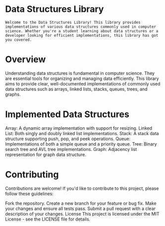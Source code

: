 # Data Structures Library
    Welcome to the Data Structures Library! This library provides implementations of various data structures commonly used in computer science. Whether you're a student learning about data structures or a developer looking for efficient implementations, this library has got you covered.

# Overview
Understanding data structures is fundamental in computer science. They are essential tools for organizing and managing data efficiently. This library aims to provide clear, well-documented implementations of commonly used data structures such as arrays, linked lists, stacks, queues, trees, and graphs.

# Implemented Data Structures
Array: A dynamic array implementation with support for resizing.
Linked List: Both singly and doubly linked list implementations.
Stack: A stack data structure supporting push, pop, and peek operations.
Queue: Implementations of both a simple queue and a priority queue.
Tree: Binary search tree and AVL tree implementations.
Graph: Adjacency list representation for graph data structure.

# Contributing
Contributions are welcome! If you'd like to contribute to this project, please follow these guidelines:

Fork the repository.
Create a new branch for your feature or bug fix.
Make your changes and ensure all tests pass.
Submit a pull request with a clear description of your changes.
License
This project is licensed under the MIT License - see the LICENSE file for details.

